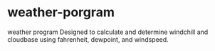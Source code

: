 # weather-porgram
weather program
Designed to calculate and determine windchill and cloudbase using fahrenheit, dewpoint, and windspeed.
